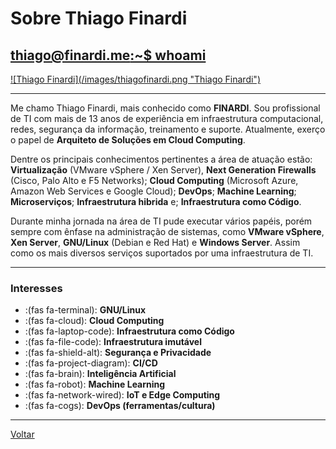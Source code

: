 # Sobre Thiago Finardi


## [thiago@finardi.me:~$ whoami](./)

[![Thiago Finardi](/images/thiagofinardi.png &#34;Thiago Finardi&#34;)](../)

---  
Me chamo Thiago Finardi, mais conhecido como **FINARDI**. Sou profissional de TI com mais de 13 anos de experiência em infraestrutura computacional, redes, segurança da informação, treinamento e suporte. Atualmente, exerço o papel de **Arquiteto de Soluções em Cloud Computing**.

Dentre os principais conhecimentos pertinentes a área de atuação estão: **Virtualização** (VMware vSphere / Xen Server), **Next Generation Firewalls** (Cisco, Palo Alto e F5 Networks); **Cloud Computing** (Microsoft Azure, Amazon Web Services e Google Cloud); **DevOps**; **Machine Learning**; **Microserviços**; **Infraestrutura hibrida** e; **Infraestrutura como Código**.

Durante minha jornada na área de TI pude executar vários papéis, porém sempre com ênfase na administração de sistemas, como **VMware vSphere**, **Xen Server**, **GNU/Linux** (Debian e Red Hat) e **Windows Server**. Assim como os mais diversos serviços suportados por uma infraestrutura de TI.

---

### **Interesses**
 * :(fas fa-terminal): **GNU/Linux**
* :(fas fa-cloud): **Cloud Computing**
* :(fas fa-laptop-code): **Infraestrutura como Código**
* :(fas fa-file-code): **Infraestrutura imutável**
* :(fas fa-shield-alt): **Segurança e Privacidade**
* :(fas fa-project-diagram): **CI/CD**
* :(fas fa-brain): **Inteligência Artificial**
* :(fas fa-robot): **Machine Learning**
* :(fas fa-network-wired): **IoT e Edge Computing**
* :(fas fa-cogs): **DevOps (ferramentas/cultura)**

---

[ Voltar ](../)